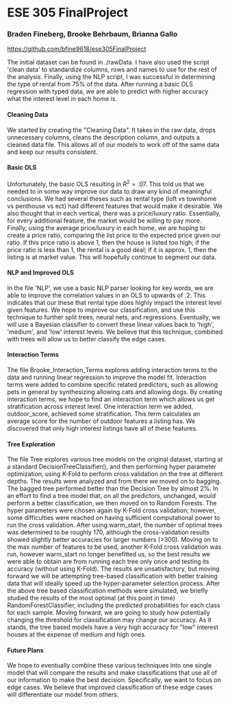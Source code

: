 # ESE 305 FinalProject
### Braden Fineberg, Brooke Behrbaum, Brianna Gallo
https://github.com/bfine9618/ese305FinalProject

The initial dataset can be found in ./rawData. I have also used the script 'clean data' to standardize columns, rows and names to use for the rest of the analysis. Finally, using the NLP script, I was successful in determining the type of rental from 75% of the data. After running a basic OLS regression with typed data, we are able to predict with higher accuracy what the interest level in each home is. 

#### Cleaning Data
We started by creating the "Cleaning Data". It takes in the raw data, drops unnecessary columns, cleans the description column, and outputs a cleaned data file. This allows all of our models to work off of the same data and keep our results consistent.

#### Basic OLS
Unfortunately, the basic OLS resulting in $R^2=.07$. This told us that we needed to in some way improve our data to draw any kind of meaningful conclusions. We had several theses such as rental type (loft vs townhome vs penthouse vs ect) had different features that would make it desirable. We also thought that in each vertical, there was a price/luxury ratio. Essentially, for every additional feature, the market would be willing to pay more. Finally, using the average price/luxury in each home, we are hoping to create a price ratio, comparing the list price to the expected price given our ratio. If this price ratio is above 1, then the house is listed too high; if the price ratio is less than 1, the rental is a good deal; if it is approx. 1, then the listing is at market value. This will hopefully continue to segment our data. 

####  NLP and Improved OLS
In the file 'NLP', we use a basic NLP parser looking for key words, we are able to improve the correlation values in an OLS to upwards of .2. This indicates that our these that rental type does highly impact the interest level given features. We hope to improve our classification, and use this technique to further split trees, neural nets, and regressions. Eventually, we will use a Bayesian classifier to convert these linear values back to 'high', 'medium', and 'low' interest levels. We believe that this technique, combined with trees will allow us to better classify the edge cases. 


#### Interaction Terms
The file Brooke_Interaction_Terms explores adding interaction terms to the data and running linear regression to improve the model fit.  Interaction terms were added to combine specific related predictors, such as allowing pets in general by synthesizing allowing cats and allowing dogs.  By creating interaction terms, we hope to find an interaction term which allows us get stratification across interest level.  One interaction term we added, outdoor_score, achieved some stratification.  This term calculates an average score for the number of outdoor features a listing has.  We discovered that only high interest listings have all of these features.


#### Tree Exploration
The file Tree explores various tree models on the original dataset, starting at a standard DecisionTreeClassifier(), and then performing hyper parameter optimization, using K-Fold to perform cross validation on the tree at different depths. The results were analyzed and from there we moved on to bagging. The bagged tree performed better than the Decision Tree by almost 2%. In an effort to find a tree model that, on all the predictors, unchanged, would perform a better classification, we then moved on to Random Forests. The hyper parameters were chosen again by K-Fold cross validation; however, some difficulties were reached on having sufficient computational power to run the cross validation. After using warm_start, the number of optimal trees was determined to be roughly 170, although the cross-validation results showed slightly better accuracies for larger numbers (>300). Moving on to the max number of features to be used, another K-Fold cross validation was run, however warm_start no longer benefitted us, so the best results we were able to obtain are from running each tree only once and testing its accuracy (without using K-Fold). The results are unsatisfactory, but moving forward we will be attempting tree-based classification with better training data that will ideally speed up the hyper-parameter selection process. After the above tree based classification methods were simulated, we briefly studied the results of the most optimal (at this point in time) RandomForestClassifier, including the predicted probabilities for each class for each sample. Moving forward, we are going to study how potentially changing the threshold for classification may change our accuracy. As it stands, the tree based models have a very high accuracy for "low" interest houses at the expense of medium and high ones.


#### Future Plans
We hope to eventually combine these various techniques into one single model that will compare the results and make classifications that use all of our information to make the best decision. Specifically, we want to focus on edge cases. We believe that improved classification of these edge cases will differentiate our model from others. 
